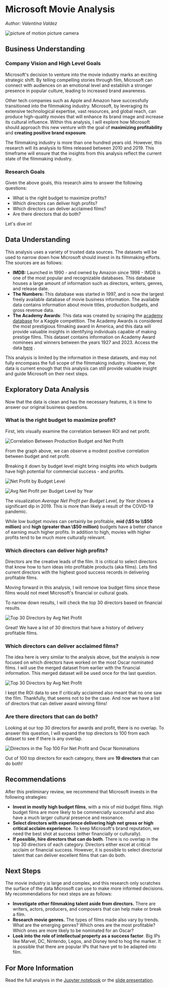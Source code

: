 # Microsoft Movie Analysis

_Author: Valentina Valdez_

![picture of motion picture camera](Images/pexels-donald-tong-66134.jpg)

## Business Understanding

### Company Vision and High Level Goals

Microsoft's decision to venture into the movie industry marks an exciting strategic shift. By telling compelling stories through film, Microsoft can connect with audiences on an emotional level and establish a stronger presence in popular culture, leading to increased brand awareness. 

Other tech companies such as Apple and Amazon have successfully transitioned into the filmmaking industry. Microsoft, by leveraging its extensive technological expertise, vast resources, and global reach, can produce high-quality movies that will enhance its brand image and increase its cultural influence. Within this analysis, I will explore how Microsoft should approach this new venture with the goal of **maximizing profitability** and **creating positive brand exposure**. 

The filmmaking industry is more than one hundred years old. However, this research will its analysis to films released between 2010 and 2019. This timeframe will ensure that the insights from this analysis reflect the current state of the filmmaking industry.

### Research Goals

Given the above goals, this research aims to answer the following questions:
- What is the right budget to maximize profits?
- Which directors can deliver high profits? 
- Which directors can deliver acclaimed films?
- Are there directors that do both?

Let's dive in!

## Data Understanding

This analysis uses a variety of trusted data sources. The datasets will be used to narrow down how Microsoft should  invest in its filmmaking efforts. The sources are as follows:

- **IMDB:** Launched in 1990 - and owned by Amazon since 1998 - IMDB is one of the most popular and recognizable databases. This database houses a large amount of information such as directors, writers, genres, and release date.  
- **The Numbers:** This database was started in 1997, and is now the largest freely available database of movie business information. The available data contains information about movie titles, production budgets, and gross revenue data. 
- **The Academy Awards**: This data was created by scraping the <a href="https://awardsdatabase.oscars.org/">academy database</a> for a Kaggle competition. The Academy Awards is considered the most prestigious filmaking award in America, and this data will provide valuable insights in identifying individuals capable of making prestige films. This dataset contains information on Academy Award nominees and winners between the years 1927 and 2023. Access the data <a href="https://www.kaggle.com/datasets/unanimad/the-oscar-award">here</a> .  


This analysis is limited by the information in these datasets, and may not fully encompass the full scope of the filmmaking industry. However, the data is current enough that this analysis can still provide valuable insight and guide Microsoft on their next steps.

## Exploratory Data Analysis

Now that the data is clean and has the necessary features, it is time to answer our original business questions.

### What is the right budget to maximize profit?

First, lets visually examine the correlation between ROI and net profit.

![Correlation Between Production Budget and Net Profit](Images/v1.png)

From the graph above, we can observe a modest positive correlation between budget and net profit. 

Breaking it down by budget level might bring insights into which budgets have high potential for commercial success - and profits.

![Net Profit by Budget Level](Images/v2.png)

![Avg Net Profit per Budget Level by Year](Images/v3.png)

The visualization *Average Net Profit per Budget Level, by Year* shows a significant dip in 2019. This is more than likely a result of the COVID-19 pandemic. 

While low budget movies can certainly be profitable, **mid (\\$5 to \\$50 million)** and **high (greater than \\$50 million)** budgets have a better chance of earning much higher profits. In addition to high, movies with higher profits tend to be much more culturally relevant.

### Which directors can deliver high profits?

Directors are the creative leads of the film. It is critical to select directors that know how to turn ideas into profitable products (aka films). Lets find current directors with the highest good success records in delivering profitable films. 

Moving forward in this analysis, I will remove low budget films since these films would not meet Microsoft's financial or cultural goals.

To narrow down results, I will check the top 30 directors based on financial results. 

![Top 30 Directors by Avg Net Profit ](Images/v4.png)

Great! We have a list of 30 directors that have a history of delivery profitable films. 

### Which directors can deliver acclaimed films?

The idea here is very similar to the analysis above, but the analysis is now focused on which directors have worked on the most Oscar nominated films. I will use the merged dataset from earlier with the financial information. This merged dataset will be used once for the last question. 

![Top 30 Directors by Avg Net Profit ](Images/v5.png)

I kept the ROI data to see if critically acclaimed also meant that no one saw the film. Thankfully, that seems not to be the case. And now we have a list of directors that can deliver award winning films!

### Are there directors that can do both? 


Looking at our top 30 directors for awards and profit, there is no overlap. To answer this question, I will expand the top directors to 100 from each dataset to see if there is any overlap. 

![Directors in the Top 100 For Net Profit and Oscar Nominations](Images/v6.png)

Out of 100 top directors for each category, there are **19 directors** that can do both!

## Recommendations

After this preliminary review, we recommend that Microsoft invests in the following strategies:

- **Invest in mostly high budget films**, with a mix of mid budget films. High budget films are more likely to be commercially successful and also have a much larger cultural presence and resonance. 
- **Select directors with experience delivering high net gross or high critical acclaim experience**. To keep Microsoft's brand reputation, we need the best shot at success (either financially or culturally). 
- **If possible, hire directors that can do both**. There is no overlap in the top 30 directors of each category. Directors either excel at critical acclaim or financial success. However, it is possible to select directorial talent that can deliver excellent films that can do both. 

## Next Steps

The movie industry is large and complex, and this research only scratches the surface of the data Microsoft can use to make more informed decisions. My recommendations for next steps are as follows:
- **Investigate other filmmaking talent aside from directors.** There are writers, actors, producers, and composers that can help make or break a film. 
- **Research movie genres.** The types of films made also vary by trends. What are the emerging genres? Which ones are the most profitable? Which ones are more likely to be nominated for an Oscar? 
- **Look into the role of intellectual property as a success factor**. Big IPs like Marvel, DC, Nintendo, Legos, and Disney tend to hog the marker. It is possible that there are popular IPs that have yet to be adapted into film. 

## For More Information

Read the full analysis in the <a href="https://github.com/valentinav21/microsoft-movie-analysis/blob/main/notebook.ipynb"> Jupyter notebook</a> or the <a href="https://github.com/valentinav21/microsoft-movie-analysis/blob/main/microsoft_movie_analysis_slides.pdf">slide presentation</a>. 
